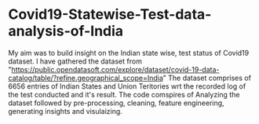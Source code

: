 # Covid19-Statewise-Test-data-analysis-of-India
My aim was to build insight on the Indian state wise, test status of Covid19 dataset.
I have gathered the dataset from "https://public.opendatasoft.com/explore/dataset/covid-19-data-catalog/table/?refine.geographical_scope=India"
The dataset comprises of 6656 entries of Indian States and Union Teritories wrt the recorded log of the test conducted and it's result.
The code comspires of Analyzing the dataset followed by pre-processing, cleaning, feature engineering, generating insights and visulaizing.

